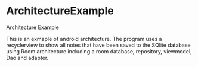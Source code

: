 # ArchitectureExample

Architecture Example

This is an exmaple of android architecture. The program uses a recyclerview to show all notes that have been saved to the SQlite database using
Room architecture including a room database, repository, viewmodel, Dao and adapter.
